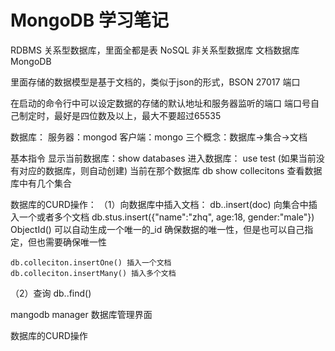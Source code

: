 # MongoDB 学习笔记



RDBMS  关系型数据库，里面全都是表
NoSQL  非关系型数据库
文档数据库 MongoDB


里面存储的数据模型是基于文档的，类似于json的形式，BSON
27017  端口

在启动的命令行中可以设定数据的存储的默认地址和服务器监听的端口
端口号自己制定时，最好是四位数及以上，最大不要超过65535

数据库：
    服务器：mongod
    客户端：mongo
三个概念：数据库->集合->文档

基本指令
显示当前数据库：show databases
进入数据库： use test (如果当前没有对应的数据库，则自动创建)
当前在那个数据库 db
show collecitons  查看数据库中有几个集合

数据库的CURD操作：
（1）向数据库中插入文档：
    db.<collectionName>.insert(doc)  向集合中插入一个或者多个文档
        db.stus.insert({"name":"zhq", age:18, gender:"male"})
    ObjectId() 可以自动生成一个唯一的_id  确保数据的唯一性，但是也可以自己指定，但也需要确保唯一性

    db.colleciton.insertOne() 插入一个文档
    db.colleciton.insertMany() 插入多个文档






（2）查询
    db.<collectionName>.find()

mangodb manager 数据库管理界面

数据库的CURD操作
